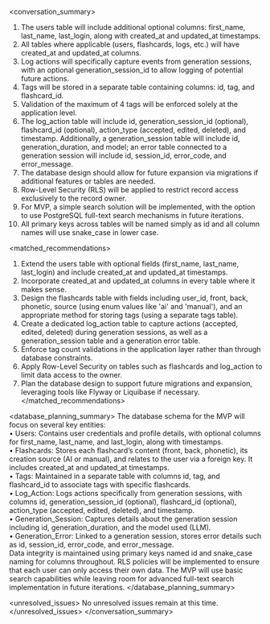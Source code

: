 <conversation_summary>
<decisions>
1. The users table will include additional optional columns: first_name, last_name, last_login, along with created_at and updated_at timestamps.  
2. All tables where applicable (users, flashcards, logs, etc.) will have created_at and updated_at columns.  
3. Log actions will specifically capture events from generation sessions, with an optional generation_session_id to allow logging of potential future actions.  
4. Tags will be stored in a separate table containing columns: id, tag, and flashcard_id.  
5. Validation of the maximum of 4 tags will be enforced solely at the application level.  
6. The log_action table will include id, generation_session_id (optional), flashcard_id (optional), action_type (accepted, edited, deleted), and timestamp. Additionally, a generation_session table will include id, generation_duration, and model; an error table connected to a generation session will include id, session_id, error_code, and error_message.  
7. The database design should allow for future expansion via migrations if additional features or tables are needed.  
8. Row-Level Security (RLS) will be applied to restrict record access exclusively to the record owner.  
9. For MVP, a simple search solution will be implemented, with the option to use PostgreSQL full-text search mechanisms in future iterations.  
10. All primary keys across tables will be named simply as id and all column names will use snake_case in lower case.
</decisions>

<matched_recommendations>
1. Extend the users table with optional fields (first_name, last_name, last_login) and include created_at and updated_at timestamps.  
2. Incorporate created_at and updated_at columns in every table where it makes sense.  
3. Design the flashcards table with fields including user_id, front, back, phonetic, source (using enum values like 'ai' and 'manual'), and an appropriate method for storing tags (using a separate tags table).  
4. Create a dedicated log_action table to capture actions (accepted, edited, deleted) during generation sessions, as well as a generation_session table and a generation error table.  
5. Enforce tag count validations in the application layer rather than through database constraints.  
6. Apply Row-Level Security on tables such as flashcards and log_action to limit data access to the owner.  
7. Plan the database design to support future migrations and expansion, leveraging tools like Flyway or Liquibase if necessary.
</matched_recommendations>

<database_planning_summary>
The database schema for the MVP will focus on several key entities:  
• Users: Contains user credentials and profile details, with optional columns for first_name, last_name, and last_login, along with timestamps.  
• Flashcards: Stores each flashcard’s content (front, back, phonetic), its creation source (AI or manual), and relates to the user via a foreign key. It includes created_at and updated_at timestamps.  
• Tags: Maintained in a separate table with columns id, tag, and flashcard_id to associate tags with specific flashcards.  
• Log_Action: Logs actions specifically from generation sessions, with columns id, generation_session_id (optional), flashcard_id (optional), action_type (accepted, edited, deleted), and timestamp.  
• Generation_Session: Captures details about the generation session including id, generation_duration, and the model used (LLM).  
• Generation_Error: Linked to a generation session, stores error details such as id, session_id, error_code, and error_message.  
Data integrity is maintained using primary keys named id and snake_case naming for columns throughout. RLS policies will be implemented to ensure that each user can only access their own data. The MVP will use basic search capabilities while leaving room for advanced full-text search implementation in future iterations.
</database_planning_summary>

<unresolved_issues>
No unresolved issues remain at this time.
</unresolved_issues>
</conversation_summary>
